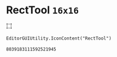 # RectTool `16x16`
<img src="/img/RectTool.png" width=16 height=16>

``` CSharp
EditorGUIUtility.IconContent("RectTool")
```
```
8039183111592521945
```
